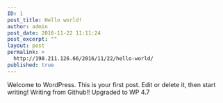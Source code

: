 ```yaml
---
ID: 1
post_title: Hello world!
author: admin
post_date: 2016-11-22 11:11:24
post_excerpt: ""
layout: post
permalink: >
  http://198.211.126.66/2016/11/22/hello-world/
published: true
---
```

Welcome to WordPress. This is your first post. Edit or delete it, then start writing! Writing from Github!! Upgraded to WP 4.7